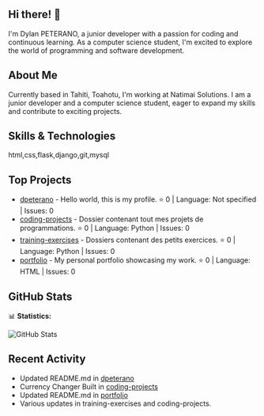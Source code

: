 ## Hi there! 👋

I'm Dylan PETERANO, a junior developer with a passion for coding and continuous learning. As a computer science student, I'm excited to explore the world of programming and software development.

## About Me

Currently based in Tahiti, Toahotu, I'm working at Natimai Solutions. I am a junior developer and a computer science student, eager to expand my skills and contribute to exciting projects.

## Skills & Technologies

html,css,flask,django,git,mysql

## Top Projects

- [dpeterano](https://github.com/dpeterano/dpeterano) - Hello world, this is my profile. ⭐️ 0 | Language: Not specified | Issues: 0
- [coding-projects](https://github.com/dpeterano/coding-projects) - Dossier contenant tout mes projets de programmations. ⭐️ 0 | Language: Python | Issues: 0
- [training-exercises](https://github.com/dpeterano/training-exercises) - Dossiers contenant des petits exercices. ⭐️ 0 | Language: Python | Issues: 0
- [portfolio](https://github.com/dpeterano/portfolio) - My personal portfolio showcasing my work. ⭐️ 0 | Language: HTML | Issues: 0

## GitHub Stats

📊 **Statistics:** 

![GitHub Stats](https://github-readme-stats.vercel.app/api?username=dpeterano&show_icons=true&theme=radical)

## Recent Activity

- Updated README.md in [dpeterano](https://github.com/dpeterano/dpeterano) 
- Currency Changer Built in [coding-projects](https://github.com/dpeterano/coding-projects) 
- Updated README.md in [portfolio](https://github.com/dpeterano/portfolio) 
- Various updates in training-exercises and coding-projects.
